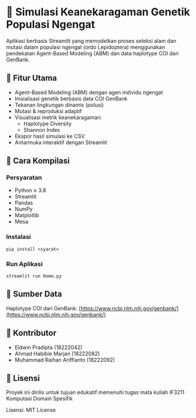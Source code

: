 # 🦋 Simulasi Keanekaragaman Genetik Populasi Ngengat

Aplikasi berbasis Streamlit yang memodelkan proses seleksi alam dan mutasi dalam populasi ngengat (ordo Lepidoptera) menggunakan pendekatan Agent-Based Modeling (ABM) dan data haplotype COI dari GenBank.

## 🎯 Fitur Utama
- Agent-Based Modeling (ABM) dengan agen individu ngengat
- Inisialisasi genetik berbasis data COI GenBank
- Tekanan lingkungan dinamis (polusi)
- Mutasi & reproduksi adaptif
- Visualisasi metrik keanekaragaman:
  - Haplotype Diversity
  - Shannon Index
- Ekspor hasil simulasi ke CSV
- Antarmuka interaktif dengan Streamlit

## 🚀 Cara Kompilasi
### Persyaratan
- Python ≥ 3.8
- Streamlit
- Pandas
- NumPy
- Matplotlib
- Mesa

### Instalasi
```pip install <syarat>```

### Run Aplikasi
```streamlit run Home.py```

## 🧬 Sumber Data
Haplotype COI dari GenBank: [https://www.ncbi.nlm.nih.gov/genbank/](https://www.ncbi.nlm.nih.gov/genbank/)

## 👥 Kontributor
- Eldwin Pradipta (18222042)
- Ahmad Habibie Marjan (18222082)
- Muhammad Raihan Ariffianto (18222092)

## 📜 Lisensi
Proyek ini dirilis untuk tujuan edukatif memenuhi tugas mata kuliah IF3211 Komputasi Domain Spesifik

Lisensi: MIT License